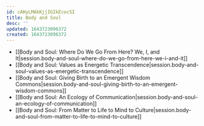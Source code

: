 ```yaml
---
id: cAHyLMAkKjjIGIkEcocSI
title: Body and Soul
desc: ''
updated: 1643723096372
created: 1643723096372
---
```


- [[Body and Soul:  Where Do We Go From Here? We, I, and It|session.body-and-soul-where-do-we-go-from-here-we-i-and-it]]
- [[Body and Soul:  Values as Energetic Transcendence|session.body-and-soul-values-as-energetic-transcendence]]
- [[Body and Soul:  Giving Birth to an Emergent Wisdom Commons|session.body-and-soul-giving-birth-to-an-emergent-wisdom-commons]]
- [[Body and Soul:  An Ecology of Communication|session.body-and-soul-an-ecology-of-communication]]
- [[Body and Soul:  From Matter to Life to Mind to Culture|session.body-and-soul-from-matter-to-life-to-mind-to-culture]]
